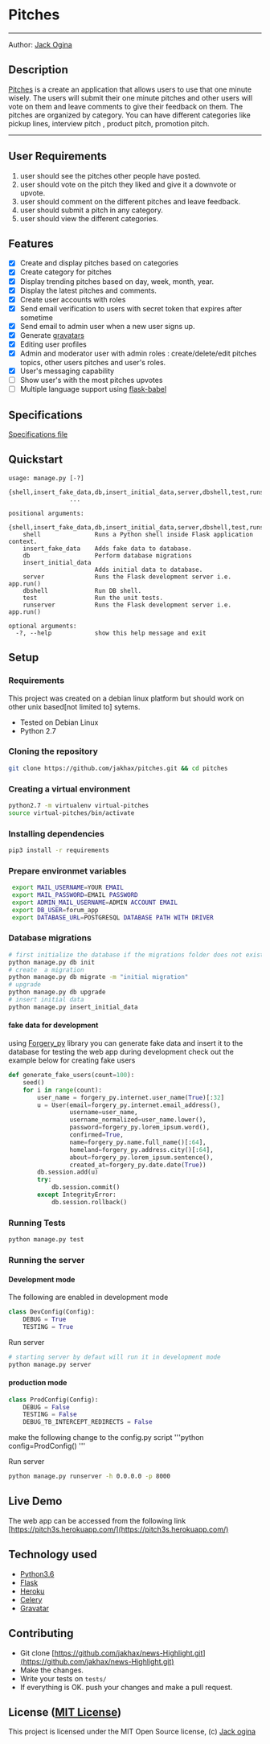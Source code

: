 Pitches
===================

- - - -
Author: [Jack Ogina](https://github.com/jakhax)
## Description
[Pitches](https://github.com/jakhax/pitches.git) is a create an application that allows users to use that one minute wisely. The users will submit their one minute pitches and other users will vote on them and leave comments to give their feedback on them.
The pitches are organized by category. You can have different categories like pickup lines, interview pitch , product pitch, promotion pitch.

------------------------------------------------------------------------

## User Requirements

1. user should see the pitches other people have posted.
2. user should vote on the pitch they liked and give it a downvote or upvote.
3. user should comment on the different pitches and leave feedback.
4. user should submit a pitch in any category.
5. user should view the different categories.

## Features

+ [x] Create and display pitches based on categories
+ [x] Create category for pitches
+ [x] Display trending pitches based on day, week, month, year.
+ [x] Display the latest pitches and comments.
+ [x] Create user accounts with roles 
+ [x] Send email verification to users with secret token that expires after sometime
+ [x] Send email to admin user when a new user signs up.
+ [x] Generate [gravatars](https://en.gravatar.com/site/implement/images/python/)
+ [x] Editing user profiles
+ [x] Admin and moderator user with admin roles : create/delete/edit pitches topics, other users pitches and user's roles.
+ [x] User's messaging capability
+ [ ] Show user's with the most pitches upvotes
+ [ ] Multiple language support using [flask-babel](https://pythonhosted.org/Flask-Babel/)

## Specifications
[Specifications file](https://github.com/jakhax/pitches/master/specs.md)

## Quickstart
```
usage: manage.py [-?]
                 {shell,insert_fake_data,db,insert_initial_data,server,dbshell,test,runserver}
                 ...

positional arguments:
  {shell,insert_fake_data,db,insert_initial_data,server,dbshell,test,runserver}
    shell               Runs a Python shell inside Flask application context.
    insert_fake_data    Adds fake data to database.
    db                  Perform database migrations
    insert_initial_data
                        Adds initial data to database.
    server              Runs the Flask development server i.e. app.run()
    dbshell             Run DB shell.
    test                Run the unit tests.
    runserver           Runs the Flask development server i.e. app.run()

optional arguments:
  -?, --help            show this help message and exit
  ```

## Setup

### Requirements
This project was created on a debian linux platform but should work on other unix based[not limited to] sytems.
* Tested on Debian Linux
* Python 2.7

### Cloning the repository
```bash
git clone https://github.com/jakhax/pitches.git && cd pitches
```

### Creating a virtual environment

```bash
python2.7 -m virtualenv virtual-pitches
source virtual-pitches/bin/activate
```
### Installing dependencies
```bash
pip3 install -r requirements
```

### Prepare environmet variables
```bash
 export MAIL_USERNAME=YOUR EMAIL
 export MAIL_PASSWORD=EMAIL PASSWORD
 export ADMIN_MAIL_USERNAME=ADMIN ACCOUNT EMAIL
 export DB_USER=forum_app
 export DATABASE_URL=POSTGRESQL DATABASE PATH WITH DRIVER
```

### Database migrations

```bash
# first initialize the database if the migrations folder does not exist
python manage.py db init
# create  a migration
python manage.py db migrate -m "initial migration"
# upgrade
python manage.py db upgrade
# insert initial data
python manage.py insert_initial_data
```

#### fake data for development 

using [Forgery_py](http://tomekwojcik.github.io/ForgeryPy/) library you can generate fake data and insert it to the database for testing 
the web app during development check out the example below for creating fake users
```python
def generate_fake_users(count=100):
    seed()
    for i in range(count):
        user_name = forgery_py.internet.user_name(True)[:32]
        u = User(email=forgery_py.internet.email_address(),
                 username=user_name,
                 username_normalized=user_name.lower(),
                 password=forgery_py.lorem_ipsum.word(),
                 confirmed=True,
                 name=forgery_py.name.full_name()[:64],
                 homeland=forgery_py.address.city()[:64],
                 about=forgery_py.lorem_ipsum.sentence(),
                 created_at=forgery_py.date.date(True))
        db.session.add(u)
        try:
            db.session.commit()
        except IntegrityError:
            db.session.rollback()
```
### Running Tests
```bash
python manage.py test
```

### Running the server 
#### Development mode
The following are enabled in development mode 
```python 
class DevConfig(Config):
    DEBUG = True
    TESTING = True

```

Run server
```bash 
# starting server by defaut will run it in development mode
python manage.py server
```
#### production mode
```python
class ProdConfig(Config):
    DEBUG = False
    TESTING = False
    DEBUG_TB_INTERCEPT_REDIRECTS = False
```

make the following change to the config.py script
'''python
config=ProdConfig()
'''

Run server
```bash
python manage.py runserver -h 0.0.0.0 -p 8000
```


## Live Demo

The web app can be accessed from the following link
[https://pitch3s.herokuapp.com/](https://pitch3s.herokuapp.com/)


## Technology used

* [Python3.6](https://www.python.org/)
* [Flask](http://flask.pocoo.org/)
* [Heroku](https://heroku.com)
* [Celery](http://www.celeryproject.org/)
* [Gravatar](https://en.gravatar.com)

## Contributing

- Git clone [https://github.com/jakhax/news-Highlight.git](https://github.com/jakhax/news-Highlight.git) 
- Make the changes.
- Write your tests on `tests/`
- If everything is OK. push your changes and make a pull request.

## License ([MIT License](http://choosealicense.com/licenses/mit/))

This project is licensed under the MIT Open Source license, (c) [Jack ogina](https://github.com/jakhax)